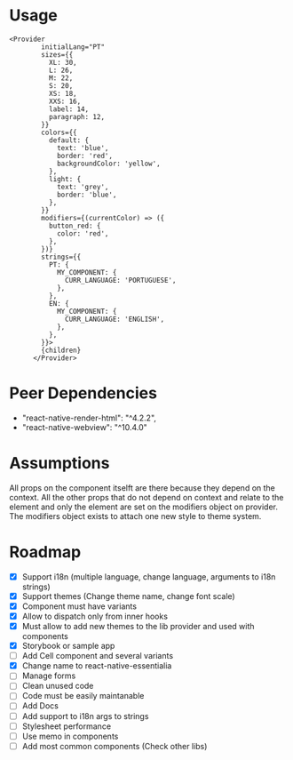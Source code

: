 # Usage

```
<Provider
        initialLang="PT"
        sizes={{
          XL: 30,
          L: 26,
          M: 22,
          S: 20,
          XS: 18,
          XXS: 16,
          label: 14,
          paragraph: 12,
        }}
        colors={{
          default: {
            text: 'blue',
            border: 'red',
            backgroundColor: 'yellow',
          },
          light: {
            text: 'grey',
            border: 'blue',
          },
        }}
        modifiers={(currentColor) => ({
          button_red: {
            color: 'red',
          },
        })}
        strings={{
          PT: {
            MY_COMPONENT: {
              CURR_LANGUAGE: 'PORTUGUESE',
            },
          },
          EN: {
            MY_COMPONENT: {
              CURR_LANGUAGE: 'ENGLISH',
            },
          },
        }}>
        {children}
      </Provider>
```

# Peer Dependencies

- "react-native-render-html": "^4.2.2",
- "react-native-webview": "^10.4.0"

# Assumptions

All props on the component itselft are there because they depend on the context. All the other props that do not depend on context and relate to
the element and only the element are set on the modifiers object on provider. The modifiers object exists to attach one new style to theme system.

# Roadmap

- [x] Support i18n (multiple language, change language, arguments to i18n strings)
- [x] Support themes (Change theme name, change font scale)
- [x] Component must have variants
- [x] Allow to dispatch only from inner hooks
- [x] Must allow to add new themes to the lib provider and used with components
- [x] Storybook or sample app
- [ ] Add Cell component and several variants
- [x] Change name to react-native-essentialia
- [ ] Manage forms
- [ ] Clean unused code
- [ ] Code must be easily maintanable
- [ ] Add Docs
- [ ] Add support to i18n args to strings
- [ ] Stylesheet performance
- [ ] Use memo in components
- [ ] Add most common components (Check other libs)
